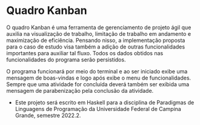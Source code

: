 # Quadro Kanban

O quadro Kanban é uma ferramenta de gerenciamento de projeto ágil que auxilia na visualização de trabalho, limitação de trabalho em andamento e maximização de eficiência. Pensando nisso, a implementação proposta para o caso de estudo visa também a adição de outras funcionalidades importantes para auxiliar tal fluxo. Todos os dados obtidos nas funcionalidades do programa serão persistidos.

O programa funcionará por meio do terminal e ao ser iniciado exibe uma mensagem de boas-vindas e logo após exibe o menu de funcionalidades. Sempre que uma atividade for concluída deverá também ser exibida uma mensagem de parabenização pela conclusão da atividade.

- Este projeto será escrito em Haskell para a disciplina de Paradigmas de Linguagens de Programação da Universidade Federal de Campina Grande, semestre 2022.2.
